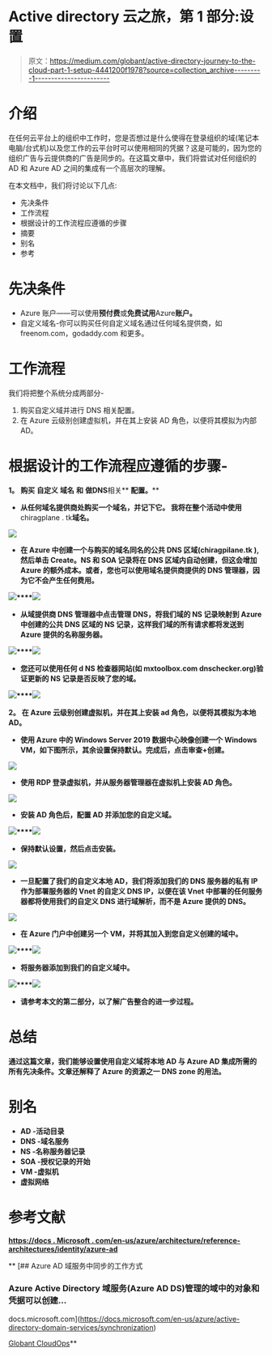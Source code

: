 # Active directory 云之旅，第 1 部分:设置

> 原文：<https://medium.com/globant/active-directory-journey-to-the-cloud-part-1-setup-4441200f1978?source=collection_archive---------1----------------------->

# 介绍

在任何云平台上的组织中工作时，您是否想过是什么使得在登录组织的域(笔记本电脑/台式机)以及您工作的云平台时可以使用相同的凭据？这是可能的，因为您的组织广告与云提供商的广告是同步的。在这篇文章中，我们将尝试对任何组织的 AD 和 Azure AD 之间的集成有一个高层次的理解。

在本文档中，我们将讨论以下几点:

*   先决条件
*   工作流程
*   根据设计的工作流程应遵循的步骤
*   摘要
*   别名
*   参考

# 先决条件

*   Azure 账户——可以使用**预付费**或**免费试用**Azure**账户。**
*   自定义域名-你可以购买任何自定义域名通过任何域名提供商，如 freenom.com，godaddy.com 和更多。

# **工作流程**

我们将把整个系统分成两部分-

1.  购买自定义域并进行 DNS 相关配置。
2.  在 Azure 云级别创建虚拟机，并在其上安装 AD 角色，以便将其模拟为内部 AD。

# **根据设计的工作流程应遵循的步骤-**

**1。** **购买** **自定义** **域名** **和** **做******DNS****相关** **配置。****

*   **从任何域名提供商处购买一个域名，并记下它。
    我将在整个活动中使用**chiragplane . tk**域名。**

**![](img/d2f570bc63f0b44fb8321bda9ea7e7e8.png)**

*   **在 Azure 中创建一个与购买的域名同名的公共 DNS 区域(chiragpilane.tk ),然后单击 Create。NS 和 SOA 记录将在 DNS 区域内自动创建，但这会增加 Azure 的额外成本。或者，您也可以使用域名提供商提供的 DNS 管理器，因为它不会产生任何费用。**

**![](img/e82515d6ef7c982d6da93ef6f599c5c1.png)****![](img/4ff2aefd067d084e0ca1595737763732.png)**

*   **从域提供商 DNS 管理器中点击管理 DNS，将我们域的 NS 记录映射到 Azure 中创建的公共 DNS 区域的 NS 记录，这样我们域的所有请求都将发送到 Azure 提供的名称服务器。**

**![](img/4bfa38da58413e9c2a53597d76e18f73.png)****![](img/1b4330d5c9abc6950351f2f367b5eb56.png)**

*   **您还可以使用任何 d NS 检查器网站(如 mxtoolbox.com dnschecker.org)验证更新的 NS 记录是否反映了您的域。**

**![](img/f466af125b349e4e0813530f74ead5fe.png)****![](img/5938e8fd9e6374c2f2d2544f38e1b7e8.png)**

****2。** **在 Azure 云级别创建虚拟机，并在其上安装 ad 角色，以便将其模拟为本地 AD。****

*   **使用 Azure 中的 Windows Server 2019 数据中心映像创建一个 Windows VM，如下图所示，其余设置保持默认。完成后，点击审查+创建。**

**![](img/b3ebf7409e6ddb1a53c473023a7424e7.png)**

*   **使用 RDP 登录虚拟机，并从服务器管理器在虚拟机上安装 AD 角色。**

**![](img/17d790388972a162066a76ca0d14ff0b.png)**

*   **安装 AD 角色后，配置 AD 并添加您的自定义域。**

**![](img/6c0569ff10a1ad40c8dffc39ea3b7c5d.png)****![](img/1a6dd9dc1530d2fb89f94cf5d0862967.png)**

*   **保持默认设置，然后点击安装。**

**![](img/4030967cad14164c1c0ffb01261851b9.png)**

*   **一旦配置了我们的自定义本地 AD，我们将添加我们的 DNS 服务器的私有 IP 作为部署服务器的 Vnet 的自定义 DNS IP，以便在该 Vnet 中部署的任何服务器都将使用我们的自定义 DNS 进行域解析，而不是 Azure 提供的 DNS。**

**![](img/f0d8d8c3074aad7911b162d24e4de29b.png)**

*   **在 Azure 门户中创建另一个 VM，并将其加入到您自定义创建的域中。**

**![](img/440d9d3fb4317ef209b1d47d9962bdb4.png)****![](img/9059b7af46fc75b0946dfaa0293dac70.png)**

*   **将服务器添加到我们的自定义域中。**

**![](img/10b5c15d37957a85e7bd34670efaf7a4.png)****![](img/5863e318c8832d95b4e98a58e9c3da39.png)**

*   **请参考本文的第二部分，以了解广告整合的进一步过程。**

# ****总结****

**通过这篇文章，我们能够设置使用自定义域将本地 AD 与 Azure AD 集成所需的所有先决条件。文章还解释了 Azure 的资源之一 DNS zone 的用法。**

# ****别名****

*   **AD -活动目录**
*   **DNS -域名服务**
*   **NS -名称服务器记录**
*   **SOA -授权记录的开始**
*   **VM -虚拟机**
*   **虚拟网络**

# ****参考文献****

**[https://docs . Microsoft . com/en-us/azure/architecture/reference-architectures/identity/azure-ad](https://docs.microsoft.com/en-us/azure/architecture/reference-architectures/identity/azure-ad)**

**[](https://docs.microsoft.com/en-us/azure/active-directory-domain-services/synchronization) [## Azure AD 域服务中同步的工作方式

### Azure Active Directory 域服务(Azure AD DS)管理的域中的对象和凭据可以创建…

docs.microsoft.com](https://docs.microsoft.com/en-us/azure/active-directory-domain-services/synchronization) 

[Globant CloudOps](https://www.globant.com/studio/cloudops)**